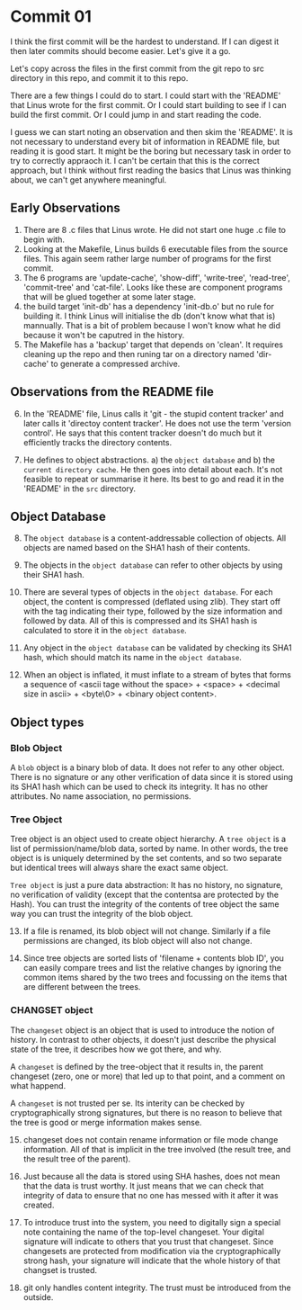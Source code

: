 # Commit 01

I think the first commit will be the hardest to understand. If I can digest it then later commits should become easier. Let's give it a go. 

Let's copy across the files in the first commit from the git repo to src directory in this repo, and commit it to this repo.

There are a few things I could do to start. I could start with the 'README' that Linus wrote for the first commit. Or I could start building to see if I can build the first commit. Or I could jump in and start reading the code. 

I guess we can start noting an observation and then skim the 'README'. It is not necessary to understand every bit of information in README file, but reading it is good start. It might be the boring but necessary task in order to try to correctly appraoch it. I can't be certain that this is the correct approach, but I think without first reading the basics that Linus was thinking about, we can't get anywhere meaningful.

## Early Observations 
1. There are 8 .c files that Linus wrote. He did not start one huge .c file to begin with. 
2. Looking at the Makefile, Linus builds 6 executable files from the source files. This again seem rather large number of programs for the first commit. 
3. The 6 programs are 'update-cache', 'show-diff', 'write-tree', 'read-tree', 'commit-tree' and 'cat-file'. Looks like these are component programs that will be glued together at some later stage. 
4. the build target 'init-db' has a dependency 'init-db.o' but no rule for building it. I think Linus will initialise the db (don't know what that is) mannually. That is a bit of problem because I won't know what he did because it won't be caputred in the history. 
5. The Makefile has a 'backup' target that depends on 'clean'. It requires cleaning up the repo and then runing tar on a directory named 'dir-cache' to generate a compressed archive. 

## Observations from the README file
6. In the 'README' file, Linus calls it 'git - the stupid content tracker' and later calls it 'directoy content tracker'. He does not use the term 'version control'. He says that this content tracker doesn't do much but it efficiently tracks the directory contents. 

7. He defines to object abstractions. a) the `object database` and b) the `current directory cache`. He then goes into detail about each. It's not feasible to repeat or summarise it here. Its best to go and read it in the 'README' in the `src` directory. 

## Object Database
8. The `object database` is a content-addressable collection of objects. All objects are named based on the SHA1 hash of their contents. 

9. The objects in the `object database` can refer to other objects by using their SHA1 hash. 
10. There are several types of objects in the `object database`. For each object, the content is compressed (deflated using zlib). They start off with the tag indicating their type, followed by the size information and followed by data. All of this is compressed and its SHA1 hash is calculated to store it in the `object database`. 
11. Any object in the `object database` can be validated by checking its SHA1 hash, which should match its name in the `object database`. 
12. When an object is inflated, it must inflate to a stream of bytes that forms a sequence of \<ascii tage without the space> + \<space> + \<decimal size in ascii> + \<byte\0> + \<binary object content>. 

## Object types

### Blob Object
A `blob` object is a binary blob of data. It does not refer to any other object. 
There is no signature or any other verification of data since it is stored using 
its SHA1 hash which can be used to check its integrity. It has no other attributes. 
No name association, no permissions. 

### Tree Object

Tree object is an object used to create object hierarchy. A `tree object` is a list of permission/name/blob data, sorted by name. In other words, the tree object is is uniquely determined by the set contents, and so two separate but identical trees will always share the exact same object. 

`Tree object` is just a pure data abstraction: It has no history, no signature, no verification of validity (except that the contentsa are protected by the Hash). You can trust the integrity of the contents of tree object the same way you can trust the integrity of the blob object. 

13. If a file is renamed, its blob object will not change. Similarly if a file permissions are changed, its blob object will also not change. 

14. Since tree objects are sorted lists of 'filename + contents blob ID', you can easily compare trees and list the relative changes by ignoring the common items shared by the two trees and focussing on the 
items that are different between the trees. 

### CHANGSET object
The `changeset` object is an object that is used to introduce the notion of history. 
In contrast to other objects, it doesn't just describe the physical state of the tree, 
it describes how we got there, and why.

A `changeset` is defined by the tree-object that it results in, the parent changeset (zero, one or more) that led up to that point, and a comment on what happend. 

A `changeset` is not trusted per se. Its interity can be checked by cryptographically strong signatures, but there is no reason to believe that the tree is good or merge information makes sense. 

15. changeset does not contain rename information or file mode change information. All of that is implicit in the tree involved (the result tree, and the result tree of the parent). 
 
16. Just because all the data is stored using SHA hashes, does not mean that the data is trust worthy. It just means that we can check that integrity of data to ensure that no one has messed with it after it was created. 

17. To introduce trust into the system, you need to digitally sign a special note containing the name of the top-level changeset. Your digital signature will indicate to others that you trust that changeset. Since changesets are protected from modification via the cryptographically strong hash, your signature will indicate that the whole history of that changset is trusted. 

18. git only handles content integrity. The trust must be introduced from the outside. 



